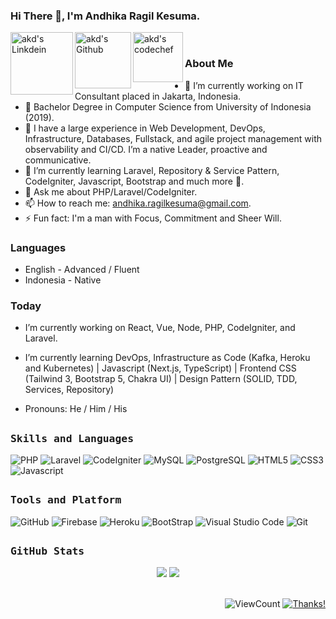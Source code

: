 ### Hi There 👋, I'm Andhika Ragil Kesuma.

<a href="https://www.linkedin.com/in/andhikaragilk">
  <img align="left" alt="akd's Linkdein" width="100px" src="https://img.shields.io/badge/Linkedin-0A66C2?style=for-the-badge&logo=Linkedin&logoColor=white" />
</a>
<a href="https://github.com/andhikaerka">
  <img align="left" alt="akd's Github" width="90px" src="https://img.shields.io/badge/Github-181717?style=for-the-badge&logo=Github&logoColor=white" />
</a>
<a href="mailto:andhika.ragilkesuma@gmail.com">
  <img align="left" alt="akd's codechef" width="80px" src="https://img.shields.io/badge/Gmail-EA4335?style=for-the-badge&logo=Gmail&logoColor=white" />
</a>
<br />

### About Me

- 🔭 I’m currently working on IT Consultant placed in Jakarta, Indonesia.
- 🔭 Bachelor Degree in Computer Science from University of Indonesia (2019).
- 👔 I have a large experience in Web Development, DevOps, Infrastructure, Databases, Fullstack, and agile project management with observability and CI/CD. I’m a native Leader, proactive and communicative.
- 🎷 I’m currently learning Laravel, Repository & Service Pattern, CodeIgniter, Javascript, Bootstrap and much more 🦖.
- 💬 Ask me about PHP/Laravel/CodeIgniter.
- 📫 How to reach me: andhika.ragilkesuma@gmail.com.
- ⚡ Fun fact: I'm a man with Focus, Commitment and Sheer Will.

### Languages

- English - Advanced / Fluent
- Indonesia - Native

### Today

- I’m currently working on React, Vue, Node, PHP, CodeIgniter, and Laravel.

- I’m currently learning DevOps, Infrastructure as Code (Kafka, Heroku and Kubernetes) | Javascript (Next.js, TypeScript) | Frontend CSS (Tailwind 3, Bootstrap 5, Chakra UI) | Design Pattern (SOLID, TDD, Services, Repository)

- Pronouns: He / Him / His

##
<h3><b><samp>Skills and Languages</samp></b></h3>

![PHP](https://img.shields.io/badge/PHP-777BB4?style=flat-square&logo=php&logoColor=white)
![Laravel](https://img.shields.io/badge/LARAVEL-FF2D20?style=flat-square&logo=Laravel&logoColor=white)
![CodeIgniter](https://img.shields.io/badge/CodeIgniter-E34F26?style=flat-square&logo=CodeIgniter&logoColor=white)
![MySQL](https://img.shields.io/badge/MySQL-4479A1?style=flat-square&logo=MySQL&logoColor=white)
![PostgreSQL](https://img.shields.io/badge/PostgreSQL-4169E1?style=flat-square&logo=PostgreSQL&logoColor=white)
![HTML5](https://img.shields.io/badge/HTML5-E34F26?style=flat-square&logo=HTML5&logoColor=white)
![CSS3](https://img.shields.io/badge/CSS3-1572B6?style=flat-square&logo=CSS3&logoColor=white)
![Javascript](https://img.shields.io/badge/Javascript-F7DF1E?style=flat-square&logo=Javascript&logoColor=white)

##
<h3><b><samp>Tools and Platform</samp></b></h3>

![GitHub](https://img.shields.io/badge/GitHub-181717?style=flat-square&logo=github)
![Firebase](https://img.shields.io/badge/Firebase-ffcb2c?style=flat-square&logo=Firebase&logoColor=DD1100)
![Heroku](https://img.shields.io/badge/Heroku-430098?style=flat-square&logo=Heroku&logoColor=white)
![BootStrap](https://img.shields.io/badge/Bootstrap-7952B3?style=flat-square&logo=bootstrap&logoColor=white)
![Visual Studio Code](https://img.shields.io/badge/Visual_Studio_Code-007ACC?style=flat-square&logo=Visual-Studio-Code&logoColor=white)
![Git](https://img.shields.io/badge/Git-F05032?style=flat-square&logo=Git&logoColor=white)

##
<h3><b><samp>GitHub Stats</samp></b></h3>

<div align="center">
 
<img src="https://github-readme-stats.vercel.app/api/top-langs/?username=andhikaerka&count_private=true&hide=html,scss,,ejs&theme=dracula&line_height=10">
<img src="https://github-readme-stats.vercel.app/api?username=andhikaerka&count_private=true&show_icons=true&theme=dracula&line_height=33">

</div>

<br />

<div align="right">
  
![ViewCount](https://views.whatilearened.today/views/github/andhikaerka/andhikaerka.svg) [![Thanks!](https://img.shields.io/badge/Thanks%20for%20visiting-!-1EAEDB.svg)](https://github.com/andhikaerka/)

</div>


